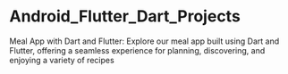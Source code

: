 # Android_Flutter_Dart_Projects
Meal App with Dart and Flutter:
Explore our meal app built using Dart and Flutter, offering a seamless experience for planning, discovering, and enjoying a variety of recipes
